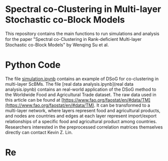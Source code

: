 # Spectral co-Clustering in Multi-layer Stochastic co-Block Models
This repository contains the main functions to run simulations and analysis for the paper "Spectral co-Clustering in Rank-deﬁcient Multi-layer Stochastic co-Block Models" by Wenqing Su et al.

# Python Code
The file [simulation.ipynb](simulation.ipynb) contains an example of DSoG for co-clustering in multi-layer ScBMs. The file [real data analysis.ipynb](real data analysis.ipynb) contains an real-world application of the DSoG method to the Worldwide Food and Agricultural Trade dataset. The raw data used in this article can be found at [https://www.fao.org/faostat/en/#data/TM](https://www.fao.org/faostat/en/#data/TM). It can be transformed to a multi-layer network, where layers represent food and agricultural products, and nodes are countries and edges at each layer represent import/export relationships of a speciﬁc food and agricultural product among countries.
Researchers interested in the preprocessed correlation matrices themselves directly can contact Kevin Z. Lin.

# Re
